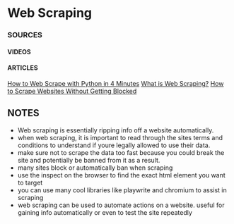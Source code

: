 # Web Scraping

### SOURCES
#### VIDEOS
[]()
[]()
[]()

#### ARTICLES
[How to Web Scrape with Python in 4 Minutes](https://towardsdatascience.com/how-to-web-scrape-with-python-in-4-minutes-bc49186a8460)
[What is Web Scraping?](https://en.wikipedia.org/wiki/Web_scraping)
[How to Scrape Websites Without Getting Blocked](https://www.scrapehero.com/how-to-prevent-getting-blacklisted-while-scraping/)

## NOTES

- Web scraping is essentially ripping info off a website automatically. 
- when web scraping, it is important to read through the sites terms and conditions to understand if youre legally allowed to use their data.
- make sure not to scrape the data too fast because you could break the site and potentially be banned from it as a result.
- many sites block or automatically ban when scraping
- use the inspect on the browser to find the exact html element you want to target
- you can use many cool libraries like playwrite and chromium to assist in scraping
- web scraping can be used to automate actions on a website. useful for gaining info automatically or even to test the site repeatedly
